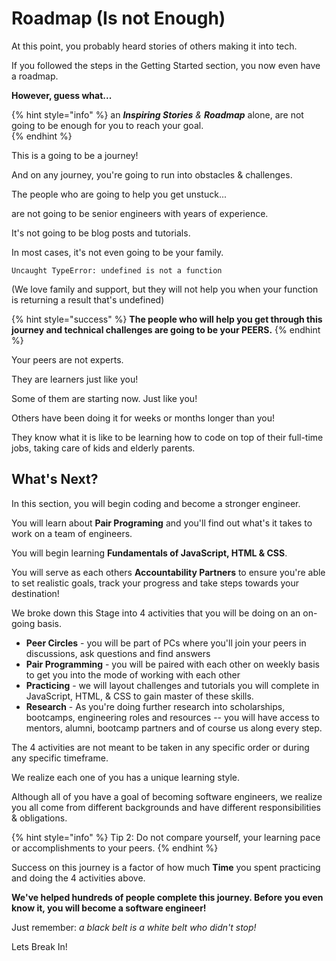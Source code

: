 # Roadmap \(Is not Enough\)

At this point, you probably heard stories of others making it into tech.

If you followed the steps in the Getting Started section, you now even have a roadmap. 

**However, guess what...** 

{% hint style="info" %}
an _**Inspiring Stories** &  **Roadmap**_ alone, are not going to be enough for you to reach your goal.  
{% endhint %}

This is a going to be a journey! 

And on any journey, you're going to run into obstacles & challenges. 

The people who are going to help you get unstuck... 

are not going to be senior engineers with years of experience. 

It's not going to be blog posts and tutorials. 

In most cases, it's not even going to be your family. 

```text
Uncaught TypeError: undefined is not a function
```

\(We love family and support, but they will not help you when your function is returning a result that's undefined\) 

{% hint style="success" %}
**The people who will help you get through this journey and technical challenges are going to be your PEERS.** 
{% endhint %}

Your peers are not experts. 

They are learners just like you! 

Some of them are starting now. Just like you!

Others have been doing it for weeks or months longer than you!

They know what it is like to be learning how to code on top of their full-time jobs, taking care of kids and elderly parents.

## What's Next?

In this section, you will begin coding and become a stronger engineer. 

You will learn about **Pair Programing** and you'll find out what's it takes to work on a team of engineers. 

You will begin learning **Fundamentals of JavaScript, HTML & CSS**. 

You will serve as each others **Accountability Partners** to ensure you're able to set realistic goals, track your progress and take steps towards your destination!

We broke down this Stage into 4 activities that you will be doing on an on-going basis. 

* **Peer Circles** - you will be part of PCs where you'll join your peers in discussions, ask questions and find answers
* **Pair Programming** - you will be paired with each other on weekly basis to get you into the mode of working with each other
* **Practicing** - we will layout challenges and tutorials you will complete in JavaScript, HTML, & CSS to gain master of these skills. 
* **Research** - As you're doing further research into scholarships, bootcamps, engineering roles and resources -- you will have access to mentors, alumni, bootcamp partners and of course us along every step. 

The 4 activities are not meant to be taken in any specific order or during any specific timeframe. 

We realize each one of you has a unique learning style. 

Although all of you have a goal of becoming software engineers, we realize you all come from different backgrounds and have different responsibilities & obligations. 

{% hint style="info" %}
Tip 2: Do not compare yourself, your learning pace or accomplishments to your peers. 
{% endhint %}

Success on this journey is a factor of how much **Time** you spent practicing and doing the 4 activities above. 

**We've helped hundreds of people complete this journey. Before you even know it, you will become a software engineer!**

Just remember: _a black belt is a white belt who didn't stop!_

Lets Break In!

